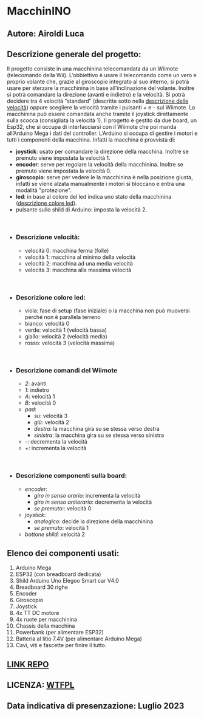 # MacchinINO
## **Autore:** Airoldi Luca

## **Descrizione generale del progetto**:
Il progetto consiste in una macchinina telecomandata da un Wiimote (telecomando della Wii). L’obbiettivo è usare il telecomando come un vero e proprio volante che, grazie al giroscopio integrato al suo interno, si potrà usare per sterzare la macchinina in base all’inclinazione del volante. Inoltre si potrà comandare la direzione (avanti e indietro) e la velocità. Si potrà decidere tra 4 velocità “standard” (descritte sotto nella [descrizione delle velocità](#descrizione-velocità)) oppure scegliere la velocità tramite i pulsanti + e - sul Wiimote. La macchinina può essere comandata anche tramite il joystick direttamente sulla scocca (consigliata la velocità 1). Il progetto è gestito da due board, un Esp32, che si occupa di interfacciarsi con il Wiimote che poi manda all’Arduino Mega i dati del controller. L’Arduino si occupa di gestire i motori e tutti i componenti della macchina. Infatti la macchina è provvista di:

- **joystick**: usato per comandare la direzione della macchina. Inoltre se premuto viene impostata la velocità 1.
- **encoder**: serve per regolare la velocità della macchinina. Inoltre se premuto viene impostata la velocità 0.
- **giroscopio**: serve per vedere le la macchinina è nella posizione giusta, infatti se viene alzata manualmente i motori si bloccano e entra una modalità "protezione".
- **led**: in base al colore del led indica uno stato della macchinina ([descrizione colore led](#descrizione-colore-led)).
- pulsante sullo shild di Arduino: imposta la velocità 2.

<br>

- ### Descrizione velocità:
    - velocità 0: macchina ferma (folle)
    - velocità 1: macchina al minimo della velocità
    - velocità 2: macchina ad una media velocità
    - velocità 3: macchina alla massima velocità

<br>

- ### Descrizione colore led:
    - viola: fase di setup (fase iniziale) o la macchina non può muoversi perché non è parallela terreno
    - bianco: velocità 0
    - verde: velocità 1 (velocità bassa)
    - giallo: velocità 2 (velocità media)
    - rosso: velocità 3 (velocità massima)

<br>

- ### Descrizione comandi del Wiimote
    - *2*: avanti
    - *1*: indietro
    - *A*: velocità 1
    - *B*: velocità 0
    - *pad*:
        - *su*: velocità 3
        - *giù*: velocità 2
        - *destra*: la macchina gira su se stessa verso destra
        - *sinistra*: la macchina gira su se stessa verso sinistra
    - *-*: decrementa la velocità
    - *+*: incrementa la velocità

<br>

- ### Descrizione componenti sulla board:
    - *encoder*:
        - *giro in senso orario*: incrementa la velocità
        - *giro in senso antiorario*: decrementa la velocità
        - *se premuto:*: velocità 0
    - *joystick*:
        - *analogico*: decide la direzione della macchinina
        - *se premuto*: velocità 1
    - *bottone shild*: velocità 2

## Elenco dei componenti usati:
1. Arduino Mega
2. ESP32 (con breadboard dedicata)
3. Shild Arduino Uno Elegoo Smart car V4.0
4. Breadboard 30 righe
5. Encoder
6. Giroscopio
7. Joystick
8. 4x TT DC motore
9. 4x ruote per macchinina
10. Chassis della macchina
11. Powerbank (per alimentare ESP32)
12. Batteria al litio 7.4V (per alimentare Arduino Mega)
13. Cavi, viti e fascette per finire il tutto.

## [LINK REPO](https://github.com/zAiro12/SistemiEmbedded/tree/main/progetto)

## LICENZA: [WTFPL](http://www.wtfpl.net/about/)

## Data indicativa di presenzazione: Luglio 2023
